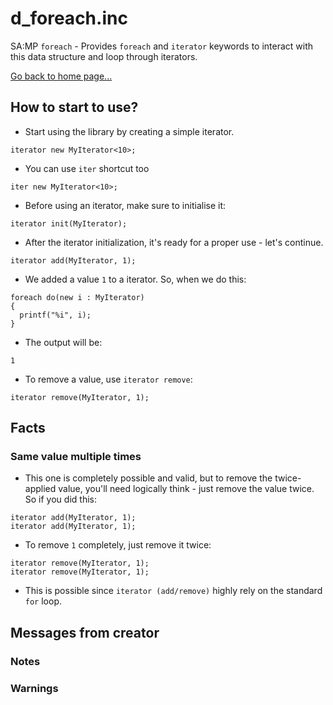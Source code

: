 # d_foreach.inc
SA:MP `foreach` - Provides `foreach` and `iterator` keywords to interact with this data structure and loop through iterators.

[Go back to home page...](README.md)
## How to start to use?
- Start using the library by creating a simple iterator.

```pawn
iterator new MyIterator<10>;
```
- You can use `iter` shortcut too

```pawn
iter new MyIterator<10>;
```
- Before using an iterator, make sure to initialise it:

```pawn
iterator init(MyIterator);
```
- After the iterator initialization, it's ready for a proper use - let's continue.

```pawn
iterator add(MyIterator, 1);
```
- We added a value `1` to a iterator. So, when we do this:

```pawn
foreach do(new i : MyIterator)
{
  printf("%i", i);
}
```
- The output will be:

```
1
```
- To remove a value, use `iterator remove`:

```pawn
iterator remove(MyIterator, 1);
```
## Facts
### Same value multiple times
- This one is completely possible and valid, but to remove the twice-applied value, you'll need logically think - just remove the value twice. So if you did this:

```pawn
iterator add(MyIterator, 1);
iterator add(MyIterator, 1);
```
- To remove `1` completely, just remove it twice:

```pawn
iterator remove(MyIterator, 1);
iterator remove(MyIterator, 1);
```
- This is possible since `iterator (add/remove)` highly rely on the standard `for` loop.
## Messages from creator
### Notes
### Warnings
